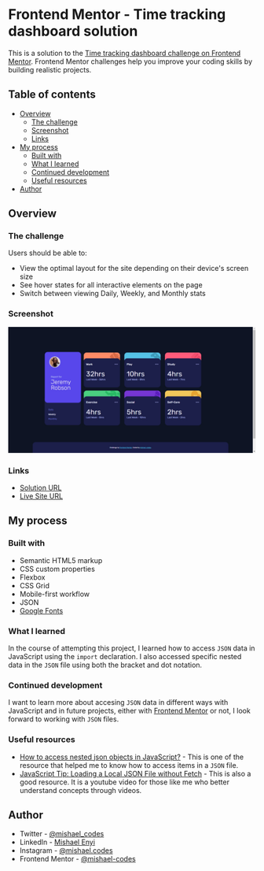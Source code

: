 # Frontend Mentor - Time tracking dashboard solution

This is a solution to the [Time tracking dashboard challenge on Frontend Mentor](https://www.frontendmentor.io/challenges/time-tracking-dashboard-UIQ7167Jw). Frontend Mentor challenges help you improve your coding skills by building realistic projects. 

## Table of contents

- [Overview](#overview)
  - [The challenge](#the-challenge)
  - [Screenshot](#screenshot)
  - [Links](#links)
- [My process](#my-process)
  - [Built with](#built-with)
  - [What I learned](#what-i-learned)
  - [Continued development](#continued-development)
  - [Useful resources](#useful-resources)
- [Author](#author)

## Overview

### The challenge

Users should be able to:

- View the optimal layout for the site depending on their device's screen size
- See hover states for all interactive elements on the page
- Switch between viewing Daily, Weekly, and Monthly stats

### Screenshot

![](images/screenshot-desktop.png)


### Links

- [Solution URL](https://github.com/mishael-codes/time-tracking-dashboard-main)
- [Live Site URL](https://mishael-codes.github.io/time-tracking-dashboard-main/)

## My process

### Built with

- Semantic HTML5 markup
- CSS custom properties
- Flexbox
- CSS Grid
- Mobile-first workflow
- JSON
- [Google Fonts](https://fonts.google.com/)

### What I learned

In the course of attempting this project, I learned how to access ```JSON``` data in JavaScript using the ```import``` declaration. I also accessed specific nested data in the ```JSON``` file using both the bracket and dot notation.

### Continued development

I want to learn more about accesing ```JSON``` data in different ways with JavaScript and in future projects, either with [Frontend Mentor](https://www.frontendmentor.io) or not, I look forward to working with ```JSON``` files.

### Useful resources

- [How to access nested json objects in JavaScript?](https://www.tutorialspoint.com/how-to-access-nested-json-objects-in-javascript) - This is one of the resource that helped me to know how to access items in a ```JSON``` file.
- [JavaScript Tip: Loading a Local JSON File without Fetch](https://www.youtube.com/watch?v=Z92PqSyUBSI) - This is also a good resource. It is a youtube video for those like me who better understand concepts through videos.

## Author

- Twitter - [@mishael_codes](https://www.twitter.com/mishael_codes)
- LinkedIn - [Mishael Enyi](https://www.linkedin.com/mishael-enyi)
- Instagram - [@mishael.codes](https://www.instagram.com/mishael.codes)
- Frontend Mentor - [@mishael-codes](https://www.frontendmentor.io/profile/mishael-codes)
